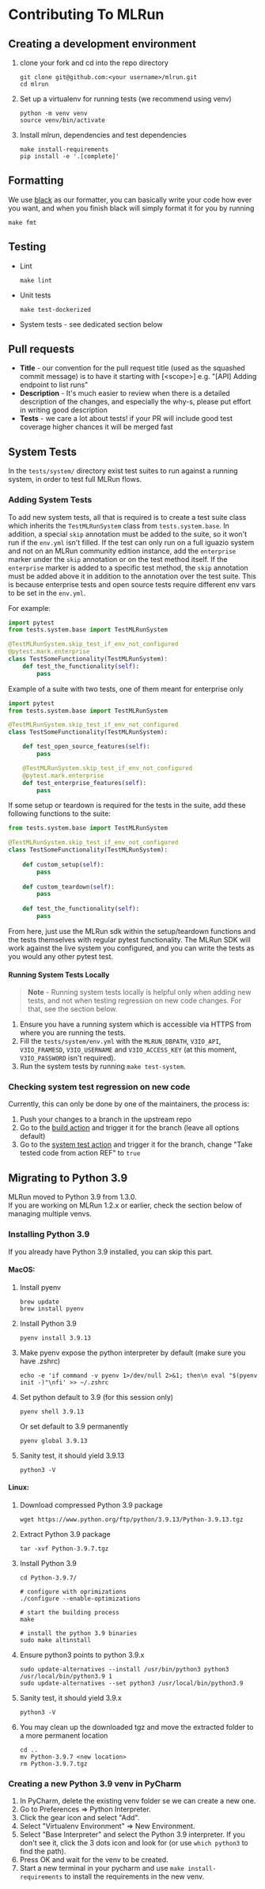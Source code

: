 # Contributing To MLRun


## Creating a development environment
1. clone your fork and cd into the repo directory
    ```shell script
    git clone git@github.com:<your username>/mlrun.git
    cd mlrun
    ```
2. Set up a virtualenv for running tests (we recommend using venv)
    ```shell script
    python -m venv venv
    source venv/bin/activate
    ```
3. Install mlrun, dependencies and test dependencies
    ```shell script
    make install-requirements
    pip install -e '.[complete]'
    ```
   
## Formatting
We use [black](https://github.com/psf/black) as our formatter, you can basically write your code 
how ever you want, and when you finish black will simply format it for you by running 
```shell script
make fmt
```

## Testing
* Lint
    ```shell script
    make lint
    ```
* Unit tests
    ```shell script
    make test-dockerized
    ```
* System tests - see dedicated section below

## Pull requests
* **Title** - our convention for the pull request title (used as the squashed commit message) is to have it starting with 
[\<scope\>] e.g. "[API] Adding endpoint to list runs"
* **Description** - It's much easier to review when there is a detailed description of the changes, and especially the why-s,
please put effort in writing good description
* **Tests** - we care a lot about tests! if your PR will include good test coverage higher chances it will be merged fast

## System Tests
In the `tests/system/` directory exist test suites to run against a running system, in order to test full MLRun flows.

### Adding System Tests
To add new system tests, all that is required is to create a test suite class which inherits the `TestMLRunSystem`
class from `tests.system.base`. In addition, a special `skip` annotation must be added to the suite, so it won't run 
if the `env.yml` isn't filled. If the test can only run on a full iguazio system and not on an MLRun community edition instance, add
the `enterprise` marker under the `skip` annotation or on the test method itself. If the `enterprise` marker is added
to a specific test method, the `skip` annotation must be added above it in addition to the annotation over the test 
suite. This is because enterprise tests and open source tests require different env vars to be set in the `env.yml`.

For example:
```python
import pytest
from tests.system.base import TestMLRunSystem

@TestMLRunSystem.skip_test_if_env_not_configured
@pytest.mark.enterprise
class TestSomeFunctionality(TestMLRunSystem):
    def test_the_functionality(self):
        pass
```

Example of a suite with two tests, one of them meant for enterprise only
```python
import pytest
from tests.system.base import TestMLRunSystem

@TestMLRunSystem.skip_test_if_env_not_configured
class TestSomeFunctionality(TestMLRunSystem):

    def test_open_source_features(self):
        pass

    @TestMLRunSystem.skip_test_if_env_not_configured
    @pytest.mark.enterprise
    def test_enterprise_features(self):
        pass
```

If some setup or teardown is required for the tests in the suite, add these following functions to the suite:
```python
from tests.system.base import TestMLRunSystem

@TestMLRunSystem.skip_test_if_env_not_configured
class TestSomeFunctionality(TestMLRunSystem):
    
    def custom_setup(self):
        pass
    
    def custom_teardown(self):
        pass
    
    def test_the_functionality(self):
        pass
```

From here, just use the MLRun sdk within the setup/teardown functions and the tests themselves with regular pytest
functionality. The MLRun SDK will work against the live system you configured, and you can write the tests as you would
any other pytest test.

#### Running System Tests Locally
>**Note** - Running system tests locally is helpful only when adding new tests, and not when testing
> regression on new code changes. For that, see the section below.
1. Ensure you have a running system which is accessible via HTTPS from where you are running the tests.
2. Fill the `tests/system/env.yml` with the `MLRUN_DBPATH`, `V3IO_API`, `V3IO_FRAMESD`, `V3IO_USERNAME` and 
   `V3IO_ACCESS_KEY` (at this moment, `V3IO_PASSWORD` isn't required).
3. Run the system tests by running `make test-system`.

### Checking system test regression on new code
Currently, this can only be done by one of the maintainers, the process is:
1. Push your changes to a branch in the upstream repo
2. Go to the [build action](https://github.com/mlrun/mlrun/actions?query=workflow%3ABuild) and trigger it for the branch 
(leave all options default)
3. Go to the [system test action](https://github.com/mlrun/mlrun/actions?query=workflow%3A%22System+Tests%22) and trigger 
it for the branch, change "Take tested code from action REF" to `true`

## Migrating to Python 3.9
MLRun moved to Python 3.9 from 1.3.0.  
If you are working on MLRun 1.2.x or earlier, check the section below of managing multiple venvs.
### Installing Python 3.9
If you already have Python 3.9 installed, you can skip this part.

#### MacOS:
1. Install pyenv
    ```shell script
    brew update
    brew install pyenv
    ```
2. Install Python 3.9
    ```shell script
    pyenv install 3.9.13
    ```
3. Make pyenv expose the python interpreter by default (make sure you have .zshrc)
   ```shell script
   echo -e 'if command -v pyenv 1>/dev/null 2>&1; then\n eval "$(pyenv init -)"\nfi' >> ~/.zshrc
   ```
4. Set python default to 3.9 (for this session only)
     ```shell script
    pyenv shell 3.9.13
    ```
   Or set default to 3.9 permanently
     ```shell script
    pyenv global 3.9.13
    ```
5. Sanity test, it should yield 3.9.13
    ```shell script
    python3 -V
    ```
#### Linux:
1. Download compressed Python 3.9 package
    ```shell script
    wget https://www.python.org/ftp/python/3.9.13/Python-3.9.13.tgz
    ```
2. Extract Python 3.9 package
    ```shell script
   tar -xvf Python-3.9.7.tgz
    ```
3. Install Python 3.9
    ```shell script
    cd Python-3.9.7/
   
   # configure with oprimizations
    ./configure --enable-optimizations
   
   # start the building process
   make
   
   # install the python 3.9 binaries
   sudo make altinstall
    ```
4. Ensure python3 points to python 3.9.x
    ```shell script
   sudo update-alternatives --install /usr/bin/python3 python3 /usr/local/bin/python3.9 1
   sudo update-alternatives --set python3 /usr/local/bin/python3.9
    ```
5. Sanity test, it should yield 3.9.x
    ```shell script
    python3 -V
    ``` 
6. You may clean up the downloaded tgz and move the extracted folder to a more permanent location
    ```shell script
    cd ..
    mv Python-3.9.7 <new location>
    rm Python-3.9.7.tgz
    ```
### Creating a new Python 3.9 venv in PyCharm
1. In PyCharm, delete the existing venv folder se we can create a new one.
2. Go to Preferences => Python Interpreter.
3. Click the gear icon and select "Add".
4. Select "Virtualenv Environment" => New Environment.
5. Select "Base Interpreter" and select the Python 3.9 interpreter. If you don't see it, click the 3 dots icon and look for (or use `which python3` to find the path).
6. Press OK and wait for the venv to be created.
7. Start a new terminal in your pycharm and use `make install-requirements` to install the requirements in the new venv.